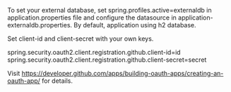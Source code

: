 To set your external database, set spring.profiles.active=externaldb in application.properties file and configure the datasource in 
application-externaldb.properties. By default, application using h2 database.

Set client-id and client-secret with your own keys.

spring.security.oauth2.client.registration.github.client-id=id
spring.security.oauth2.client.registration.github.client-secret=secret

Visit https://developer.github.com/apps/building-oauth-apps/creating-an-oauth-app/ for details.
